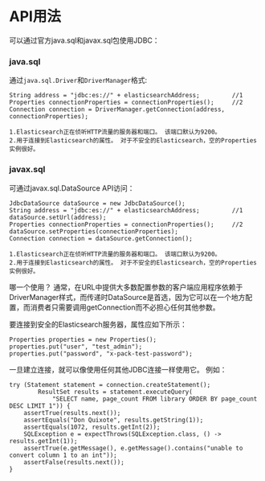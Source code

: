 # API用法

可以通过官方java.sql和javax.sql包使用JDBC：

### java.sql

通过`java.sql.Driver`和`DriverManager`格式:

```
String address = "jdbc:es://" + elasticsearchAddress;         //1
Properties connectionProperties = connectionProperties();     //2
Connection connection = DriverManager.getConnection(address, connectionProperties);

1.Elasticsearch正在侦听HTTP流量的服务器和端口。 该端口默认为9200。
2.用于连接到Elasticsearch的属性。 对于不安全的Elasticsearch，空的Properties实例很好。
```

### javax.sql

可通过javax.sql.DataSource API访问：

```
JdbcDataSource dataSource = new JdbcDataSource();
String address = "jdbc:es://" + elasticsearchAddress;         //1
dataSource.setUrl(address);
Properties connectionProperties = connectionProperties();     //2
dataSource.setProperties(connectionProperties);
Connection connection = dataSource.getConnection();

1.Elasticsearch正在侦听HTTP流量的服务器和端口。 该端口默认为9200。
2.用于连接到Elasticsearch的属性。 对于不安全的Elasticsearch，空的Properties实例很好。
```

哪一个使用？ 通常，在URL中提供大多数配置参数的客户端应用程序依赖于DriverManager样式，而传递时DataSource是首选，因为它可以在一个地方配置，而消费者只需要调用getConnection而不必担心任何其他参数。

要连接到安全的Elasticsearch服务器，属性应如下所示：

```
Properties properties = new Properties();
properties.put("user", "test_admin");
properties.put("password", "x-pack-test-password");
```

一旦建立连接，就可以像使用任何其他JDBC连接一样使用它。 例如：

```
try (Statement statement = connection.createStatement();
        ResultSet results = statement.executeQuery(
            "SELECT name, page_count FROM library ORDER BY page_count DESC LIMIT 1")) {
    assertTrue(results.next());
    assertEquals("Don Quixote", results.getString(1));
    assertEquals(1072, results.getInt(2));
    SQLException e = expectThrows(SQLException.class, () -> results.getInt(1));
    assertTrue(e.getMessage(), e.getMessage().contains("unable to convert column 1 to an int"));
    assertFalse(results.next());
}
```



